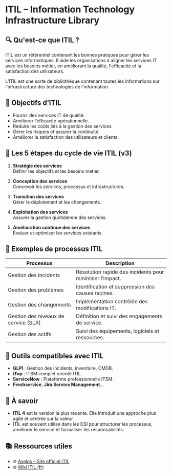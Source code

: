 # ITIL – Information Technology Infrastructure Library

## 🔍 Qu'est-ce que ITIL ?

ITIL est un référentiel contenant les bonnes pratiques pour gérer les services informatiques. Il aide les organisations à aligner les services IT avec les besoins métier, en améliorant la qualité, l'efficacité et la satisfaction des utilisateurs.

L’ITIL est une sorte de bibliothèque contenant toutes les informations sur l’infrastructure des technologies de l’information.

## 🎯 Objectifs d’ITIL

- Fournir des services IT de qualité.
- Améliorer l’efficacité opérationnelle.
- Réduire les coûts liés à la gestion des services.
- Gérer les risques et assurer la continuité.
- Améliorer la satisfaction des utilisateurs et clients.

## 🧱 Les 5 étapes du cycle de vie ITIL (v3)

1. **Stratégie des services**  
   Définir les objectifs et les besoins métier.

2. **Conception des services**  
   Concevoir les services, processus et infrastructures.

3. **Transition des services**  
   Gérer le déploiement et les changements.

4. **Exploitation des services**  
   Assurer la gestion quotidienne des services.

5. **Amélioration continue des services**  
   Évaluer et optimiser les services existants.

## 🔧 Exemples de processus ITIL

| Processus                  | Description |
|---------------------------|-------------|
| Gestion des incidents     | Résolution rapide des incidents pour minimiser l’impact. |
| Gestion des problèmes     | Identification et suppression des causes racines. |
| Gestion des changements   | Implémentation contrôlée des modifications IT. |
| Gestion des niveaux de service (SLA) | Définition et suivi des engagements de service. |
| Gestion des actifs        | Suivi des équipements, logiciels et ressources. |

## 🧩 Outils compatibles avec ITIL

- **GLPI** : Gestion des incidents, inventaire, CMDB.
- **iTop** : ITSM complet orienté ITIL.
- **ServiceNow** : Plateforme professionnelle ITSM.
- **Freshservice**, **Jira Service Management**…

## 📘 À savoir

- **ITIL 4** est la version la plus récente. Elle introduit une approche plus agile et centrée sur la valeur.
- ITIL est souvent utilisé dans les DSI pour structurer les processus, améliorer le service et formaliser les responsabilités.


## 📚 Ressources utiles

- 🌐 [Axelos – Site officiel ITIL](https://www.axelos.com)
- 🌐 [Wiki ITIL (fr)](https://fr.wikipedia.org/wiki/ITIL)
